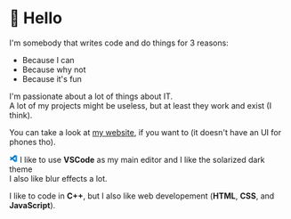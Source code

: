 # 👋 Hello
I'm somebody that writes code and do things for 3 reasons:
- Because I can
- Because why not
- Because it's fun

I'm passionate about a lot of things about IT.\
A lot of my projects might be useless, but at least they work and exist (I think).

You can take a look at [my website](https://hlelo101.github.io), if you want to (it doesn't have an UI for phones tho).

<img src="vscodeIcon.png" alt="VScode icon" width="15" height="15"> I like to use **VSCode** as my main editor and I like the solarized dark theme\
I also like blur effects a lot.

I like to code in **C++**, but I also like web developement (**HTML**, **CSS**, and **JavaScript**).

